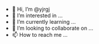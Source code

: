 - 👋 Hi, I’m @yjrgj
- 👀 I’m interested in ...
- 🌱 I’m currently learning ...
- 💞️ I’m looking to collaborate on ...
- 📫 How to reach me ...

<!---
yjrgj/yjrgj is a ✨ special ✨ repository because its `README.md` (this file) appears on your GitHub profile.
You can click the Preview link to take a look at your changes.
--->
